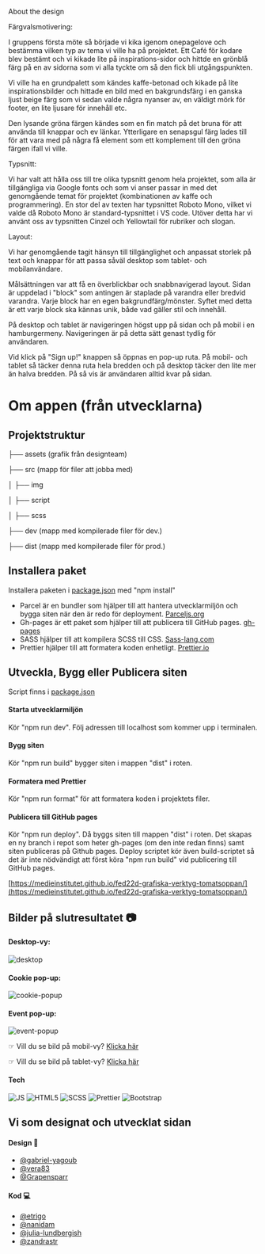 About the design

Färgvalsmotivering:

I gruppens första möte så började vi kika igenom onepagelove och bestämma vilken typ av tema vi ville ha på projektet. Ett Café för kodare blev bestämt och vi kikade lite på inspirations-sidor och hittde en grönblå färg på en av sidorna som vi alla tyckte om så den fick bli utgångspunkten.

Vi ville ha en grundpalett som kändes kaffe-betonad och kikade på lite inspirationsbilder och hittade en bild med en bakgrundsfärg i en ganska ljust beige färg som vi sedan valde några nyanser av, en väldigt mörk för footer, en lite ljusare för innehåll etc.

Den lysande gröna färgen kändes som en fin match på det bruna för att använda till knappar och ev länkar. Ytterligare en senapsgul färg lades till för att vara med på några få element som ett komplement till den gröna färgen ifall vi ville.

Typsnitt:

Vi har valt att hålla oss till tre olika typsnitt genom hela projektet, som alla är tillgängliga via Google fonts och som vi anser passar in med det genomgående temat för projektet (kombinationen av kaffe och programmering). En stor del av texten har typsnittet Roboto Mono, vilket vi valde då Roboto Mono är standard-typsnittet i VS code. Utöver detta har vi använt oss av typsnitten Cinzel och Yellowtail för rubriker och slogan.

Layout:

Vi har genomgående tagit hänsyn till tillgänglighet och anpassat storlek på text och knappar för att passa såväl desktop som tablet- och mobilanvändare.

Målsättningen var att få en överblickbar och snabbnavigerad layout. Sidan är uppdelad i "block" som antingen är staplade på varandra eller bredvid varandra. Varje block har en egen bakgrundfärg/mönster. Syftet med detta är ett varje block ska kännas unik, både vad gäller stil och innehåll.

På desktop och tablet är navigeringen högst upp på sidan och på mobil i en hamburgermeny. Navigeringen är på detta sätt genast tydlig för användaren.

Vid klick på "Sign up!" knappen så öppnas en pop-up ruta. På mobil- och tablet så täcker denna ruta hela bredden och på desktop täcker den lite mer än halva bredden. På så vis är användaren alltid kvar på sidan.

# Om appen (från utvecklarna)

## Projektstruktur

├── assets (grafik från designteam)

├── src (mapp för filer att jobba med)

│ ├── img

│ ├── script

│ ├── scss

├── dev (mapp med kompilerade filer för dev.)

├── dist (mapp med kompilerade filer för prod.)

## Installera paket

Installera paketen i [package.json](./package.json) med "npm install"

- Parcel är en bundler som hjälper till att hantera utvecklarmiljön och bygga siten när den är redo för deployment. [Parceljs.org](https://parceljs.org/)
- Gh-pages är ett paket som hjälper till att publicera till GitHub pages. [gh-pages](https://www.npmjs.com/package/gh-pages)
- SASS hjälper till att kompilera SCSS till CSS. [Sass-lang.com](https://sass-lang.com/)
- Prettier hjälper till att formatera koden enhetligt. [Prettier.io](https://prettier.io/)

## Utveckla, Bygg eller Publicera siten

Script finns i [package.json](./package.json)

#### Starta utvecklarmiljön

Kör "npm run dev". Följ adressen till localhost som kommer upp i terminalen.

#### Bygg siten

Kör "npm run build" bygger siten i mappen "dist" i roten.

#### Formatera med Prettier

Kör "npm run format" för att formatera koden i projektets filer.

#### Publicera till GitHub pages

Kör "npm run deploy". Då byggs siten till mappen "dist" i roten. Det skapas en ny branch i repot som heter gh-pages (om den inte redan finns) samt siten publiceras på Github pages. Deploy scriptet kör även build-scriptet så det är inte nödvändigt att först köra "npm run build" vid publicering till GitHub pages.

[https://medieinstitutet.github.io/fed22d-grafiska-verktyg-tomatsoppan/](https://medieinstitutet.github.io/fed22d-grafiska-verktyg-tomatsoppan/)

## Bilder på slutresultatet 📷
#### Desktop-vy:
![desktop](https://user-images.githubusercontent.com/95537845/213437101-b250e80f-3a8d-42f6-ad20-3d993d9aed0d.png)

#### Cookie pop-up:
![cookie-popup](https://user-images.githubusercontent.com/95537845/213437153-92fe08e1-720b-47eb-a02c-28f5dec79c0c.png)

#### Event pop-up:
![event-popup](https://user-images.githubusercontent.com/95537845/213437202-a8dc9990-0db5-4157-a188-5733660d0f95.png)

☞ Vill du se bild på mobil-vy? [Klicka här](https://user-images.githubusercontent.com/95537845/213438738-99bff800-7929-49f7-86b2-fd7d204fc122.png)

☞ Vill du se bild på tablet-vy? [Klicka här](https://user-images.githubusercontent.com/95537845/213438765-b97994be-d8ab-473a-81de-b93add7b86f4.png)  

#### Tech 
![JS](https://img.shields.io/badge/JavaScript-F7DF1E?style=for-the-badge&logo=javascript&logoColor=black)
![HTML5](https://img.shields.io/badge/HTML5-E34F26?style=for-the-badge&logo=html5&logoColor=white)
![SCSS](https://img.shields.io/badge/Sass-CC6699?style=for-the-badge&logo=sass&logoColor=white)
![Prettier](https://img.shields.io/badge/prettier-1A2C34?style=for-the-badge&logo=prettier&logoColor=F7BA3E)
![Bootstrap](https://img.shields.io/badge/Bootstrap-563D7C?style=for-the-badge&logo=bootstrap&logoColor=white)

## Vi som designat och utvecklat sidan 

#### Design 🎨 
- [@gabriel-yagoub](https://github.com/gabriel-yagoub) 
- [@vera83](https://github.com/vera83) 
- [@Grapensparr](https://github.com/Grapensparr) 

#### Kod 💻
- [@etrigo](https://github.com/etrigo) 
- [@nanidam](https://github.com/nanidam) 
- [@julia-lundbergish](https://github.com/julia-lundbergish) 
- [@zandrastr](https://github.com/zandrastr) 


